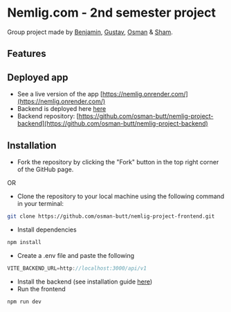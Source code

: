 # Nemlig.com - 2nd semester project
Group project made by [Benjamin](https://github.com/Benjamin-Harris1), [Gustav](https://github.com/gustavwiese), [Osman](https://github.com/osman-butt) & [Sham](https://github.com/Kapalee).

## Features

## Deployed app
- See a live version of the app [https://nemlig.onrender.com/](https://nemlig.onrender.com/)
- Backend is deployed here [here](https://nemlig-shop.onrender.com)
- Backend repository: [https://github.com/osman-butt/nemlig-project-backend](https://github.com/osman-butt/nemlig-project-backend)

## Installation
* Fork the repository by clicking the "Fork" button in the top right corner of the GitHub page.

OR

* Clone the repository to your local machine using the following command in your terminal:
```bash
git clone https://github.com/osman-butt/nemlig-project-frontend.git
```
* Install dependencies
```bash
npm install
```
* Create a .env file and paste the following
```javascript
VITE_BACKEND_URL=http://localhost:3000/api/v1
```
* Install the backend (see installation guide [here](https://github.com/osman-butt/nemlig-project-backend))
* Run the frontend
```bash
npm run dev
```
